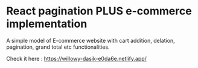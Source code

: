 # React pagination PLUS e-commerce implementation
A simple model of E-commerce website with cart addition, delation, pagination, grand total etc functionalities.

Check it here : https://willowy-dasik-e0da6e.netlify.app/
